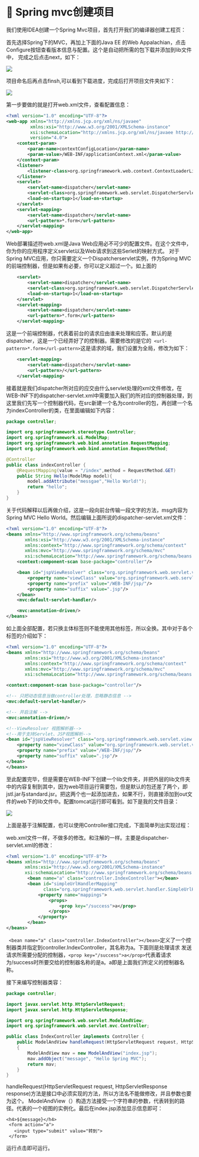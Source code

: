 # :maple_leaf: Spring mvc创建项目

我们使用IDEA创建一个Spring Mvc项目，首先打开我们的编译器创建工程页：

首先选择Spring下的MVC，再加上下面的Java EE 的Web Appalachian，点击Configure按钮查看版本信息与配置。这个是自动把所需的包下载并添加到lib文件中，
完成之后点击next，如下：

![](https://github.com/Lumnca/Spring-MVC/blob/master/img/a1.png)

项目命名后再点击finsh,可以看到下载进度，完成后打开项目文件夹如下：

![](https://github.com/Lumnca/Spring-MVC/blob/master/img/a2.png)

第一步要做的就是打开web.xml文件，查看配置信息：

```xml
<?xml version="1.0" encoding="UTF-8"?>
<web-app xmlns="http://xmlns.jcp.org/xml/ns/javaee"
         xmlns:xsi="http://www.w3.org/2001/XMLSchema-instance"
         xsi:schemaLocation="http://xmlns.jcp.org/xml/ns/javaee http://xmlns.jcp.org/xml/ns/javaee/web-app_4_0.xsd"
         version="4.0">
    <context-param>
        <param-name>contextConfigLocation</param-name>
        <param-value>/WEB-INF/applicationContext.xml</param-value>
    </context-param>
    <listener>
        <listener-class>org.springframework.web.context.ContextLoaderListener</listener-class>
    </listener>
    <servlet>
        <servlet-name>dispatcher</servlet-name>
        <servlet-class>org.springframework.web.servlet.DispatcherServlet</servlet-class>
        <load-on-startup>1</load-on-startup>
    </servlet>
    <servlet-mapping>
        <servlet-name>dispatcher</servlet-name>
        <url-pattern>*.form</url-pattern>
    </servlet-mapping>
</web-app>
```

Web部署描述符web.xml是Java Web应用必不可少的配置文件。在这个文件中，你为你的应用程序定义servlet以及Web请求到这些Serlet的映射方式。
对于Spring MVC应用，你只需要定义一个Dispatcherservlet实例，作为Spring MVC的前端控制器，但是如果有必要，你可以定义超过一个。如上面的


```xml
    <servlet>
        <servlet-name>dispatcher</servlet-name>
        <servlet-class>org.springframework.web.servlet.DispatcherServlet</servlet-class>
        <load-on-startup>1</load-on-startup>
    </servlet>
    <servlet-mapping>
        <servlet-name>dispatcher</servlet-name>
        <url-pattern>*.form</url-pattern>
    </servlet-mapping>
```

这是一个前端控制器，代表着前台的请求应由谁来处理和应答。默认的是dispatcher，这是一个已经弄好了的控制器。需要修改的是它的` <url-pattern>*.form</url-pattern>`这是请求的域，我们设置为全局，修改为如下：

```xml
    <servlet-mapping>
        <servlet-name>dispatcher</servlet-name>
        <url-pattern>/</url-pattern>
    </servlet-mapping>
```


接着就是我们dispatcher所对应的应交由什么servlet处理的xml文件修改，在WEB-INF下的dispatcher-servlet.xml中需要加入我们的所对应的控制器处理，到这里我们先写一个控制器代码，在src新建一个名为controller的包，再创建一个名为indexController的类，在里面编辑如下内容：

```java
package controller;

import org.springframework.stereotype.Controller;
import org.springframework.ui.ModelMap;
import org.springframework.web.bind.annotation.RequestMapping;
import org.springframework.web.bind.annotation.RequestMethod;

@Controller
public class indexController {
    @RequestMapping(value = "/index",method = RequestMethod.GET)
    public String Hello(ModelMap model){
        model.addAttribute("messgae","Hello World!");
        return "hello";
    }
}
```

关于代码解释以后再做介绍，这是一段向前台传输一段文字的方法，msg内容为Spring MVC Hello World。然后编辑上面所说的dispatcher-servlet.xml文件：

```xml
<?xml version="1.0" encoding="UTF-8"?>
<beans xmlns="http://www.springframework.org/schema/beans"
       xmlns:xsi="http://www.w3.org/2001/XMLSchema-instance"
       xmlns:context="http://www.springframework.org/schema/context"
       xmlns:mvc="http://www.springframework.org/schema/mvc"
       xsi:schemaLocation="http://www.springframework.org/schema/beans http://www.springframework.org/schema/beans/spring-beans.xsd http://www.springframework.org/schema/context http://www.springframework.org/schema/context/spring-context.xsd http://www.springframework.org/schema/mvc http://www.springframework.org/schema/mvc/spring-mvc.xsd">
    <context:component-scan base-package="controller"/>

    <bean id="jspViewResolver" class="org.springframework.web.servlet.view.InternalResourceViewResolver">
        <property name="viewClass" value="org.springframework.web.servlet.view.JstlView"/>
        <property name="prefix" value="/WEB-INF/jsp/"/>
        <property name="suffix" value=".jsp"/>
    </bean>
    <mvc:default-servlet-handler/>

    <mvc:annotation-driven/>
</beans>
```

如上面全部配置，若只换主体标签则不能使用其他标签，所以全换。其中对于各个标签的介绍如下：

```xml
<?xml version="1.0" encoding="UTF-8"?>
<beans xmlns="http://www.springframework.org/schema/beans"
       xmlns:xsi="http://www.w3.org/2001/XMLSchema-instance"
       xmlns:context="http://www.springframework.org/schema/context"
       xmlns:mvc="http://www.springframework.org/schema/mvc"
       xsi:schemaLocation="http://www.springframework.org/schema/beans http://www.springframework.org/schema/beans/spring-beans.xsd http://www.springframework.org/schema/context http://www.springframework.org/schema/context/spring-context.xsd http://www.springframework.org/schema/mvc http://www.springframework.org/schema/mvc/spring-mvc.xsd">

<context:component-scan base-package="controller"/>

<!-- 只把动态信息当做controller处理，忽略静态信息 -->
<mvc:default-servlet-handler/>

<!-- 开启注解 -->
<mvc:annotation-driven/>

<!--ViewResolver 视图解析器-->
<!--用于支持Servlet、JSP视图解析-->
<bean id="jspViewResolver" class="org.springframework.web.servlet.view.InternalResourceViewResolver">
    <property name="viewClass" value="org.springframework.web.servlet.view.JstlView"/>
    <property name="prefix" value="/WEB-INF/jsp/"/>           
    <property name="suffix" value=".jsp"/>
</bean>
</beans>
```

至此配置完毕，但是需要在WEB-INF下创建一个lib文件夹，并把外层的lib文件夹中的内容复制到其中，因为web项目运行需要包，但是默认的包还差了两个，即jstl.jar与standard.jsr。把这两个也一起添加进去，如果不行，则直接添加到out文件的web下的lib文件中。配置tomcat运行即可看到。如下是我的文件目录：

![](https://github.com/Lumnca/Spring-MVC/blob/master/img/a3.png)

上面是基于注解配置，也可以使用Controller接口完成，下面简单列出实现过程：

web.xml文件一样，不做多的修改。和注解的一样。主要是dispatcher-servlet.xml的修改：

```xml
<?xml version="1.0" encoding="UTF-8"?>
<beans xmlns="http://www.springframework.org/schema/beans"
       xmlns:xsi="http://www.w3.org/2001/XMLSchema-instance"
       xsi:schemaLocation="http://www.springframework.org/schema/beans http://www.springframework.org/schema/beans/spring-beans.xsd">
        <bean name="a" class="controller.IndexController"></bean>
        <bean id="simpleUrlHandlerMapping"
              class="org.springframework.web.servlet.handler.SimpleUrlHandlerMapping">
            <property name="mappings">
                <props>
                    <prop key="/success">a</prop>
                </props>
            </property>
        </bean>
</beans>
```

` <bean name="a" class="controller.IndexController"></bean>`定义了一个控制器类并指定到controller.IndexController，其名称为a。下面则是处理请求
发送请求所需要分配的控制器，`<prop key="/success">a</prop>`代表着请求为/success时所要交给的控制器名称的是a。a即是上面我们所定义的控制器名称。

接下来编写控制器类容：

```java
package controller;

import javax.servlet.http.HttpServletRequest;
import javax.servlet.http.HttpServletResponse;

import org.springframework.web.servlet.ModelAndView;
import org.springframework.web.servlet.mvc.Controller;

public class IndexController implements Controller {
	public ModelAndView handleRequest(HttpServletRequest request, HttpServletResponse response) throws Exception
	{
		ModelAndView mav = new ModelAndView("index.jsp");
		mav.addObject("message", "Hello Spring MVC");
		return mav;
	}
}
```
 handleRequest(HttpServletRequest request, HttpServletResponse response)方法是接口中必须实现的方法，所以方法名不能做修改，并且参数也要为这个。
 ModelAndView（）构造方法接受一个字符串的参数，代表转到的路径。代表的一个视图的实例化。最后在index.jsp添加显示信息即可：
 
 ```
 <h4>${message}</h4>
  <form action="a">
    <input type="submit" value="转到">
  </form>
```


运行点击即可运行。

